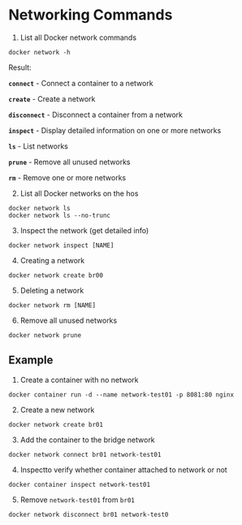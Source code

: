 # Networking Commands
1. List all Docker network commands
```
docker network -h
```
  Result:

  **`connect`** - Connect a container to a network

  **`create`** - Create a network

  **`disconnect`** - Disconnect a container from a network

  **`inspect`** - Display detailed information on one or more networks

  **`ls`** - List networks

  **`prune`** - Remove all unused networks

  **`rm`** - Remove one or more networks


2. List all Docker networks on the hos
```
docker network ls
docker network ls --no-trunc
```
3. Inspect the network (get detailed info)
```
docker network inspect [NAME]
```
4. Creating a network
```
docker network create br00
```
5. Deleting a network
```
docker network rm [NAME]
```
6. Remove all unused networks
```
docker network prune
```

## Example
1. Create a container with no network
```
docker container run -d --name network-test01 -p 8081:80 nginx
```
2. Create a new network
```
docker network create br01
```
3. Add the container to the bridge network
```
docker network connect br01 network-test01
```
4. Inspectto verify whether container attached to network or not
```
docker container inspect network-test01
```
5. Remove `network-test01` from `br01`
```
docker network disconnect br01 network-test0
```
